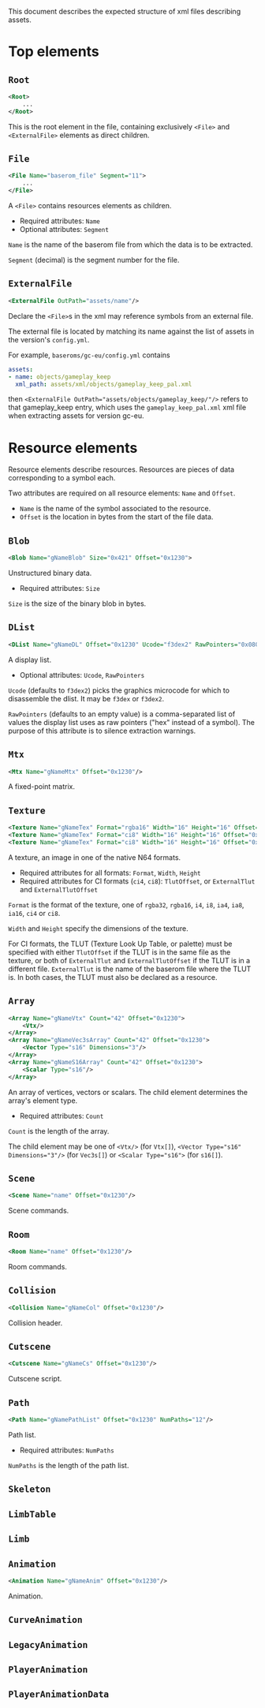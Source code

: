 This document describes the expected structure of xml files describing assets.

# Top elements

## `Root`

```xml
<Root>
    ...
</Root>
```

This is the root element in the file, containing exclusively `<File>` and `<ExternalFile>` elements as direct children.

## `File`

```xml
<File Name="baserom_file" Segment="11">
    ...
</File>
```

A `<File>` contains resources elements as children.

- Required attributes: `Name`
- Optional attributes: `Segment`

`Name` is the name of the baserom file from which the data is to be extracted.

`Segment` (decimal) is the segment number for the file.

## `ExternalFile`

```xml
<ExternalFile OutPath="assets/name"/>
```

Declare the `<File>`s in the xml may reference symbols from an external file.

The external file is located by matching its name against the list of assets in the version's `config.yml`.

For example, `baseroms/gc-eu/config.yml` contains

```yml
assets:
- name: objects/gameplay_keep
  xml_path: assets/xml/objects/gameplay_keep_pal.xml
```

then `<ExternalFile OutPath="assets/objects/gameplay_keep/"/>` refers to that gameplay_keep entry, which uses the `gameplay_keep_pal.xml` xml file when extracting assets for version gc-eu.


# Resource elements

Resource elements describe resources. Resources are pieces of data corresponding to a symbol each.

Two attributes are required on all resource elements: `Name` and `Offset`.

- `Name` is the name of the symbol associated to the resource.
- `Offset` is the location in bytes from the start of the file data.

## `Blob`

```xml
<Blob Name="gNameBlob" Size="0x421" Offset="0x1230">
```

Unstructured binary data.

- Required attributes: `Size`

`Size` is the size of the binary blob in bytes.

## `DList`

```xml
<DList Name="gNameDL" Offset="0x1230" Ucode="f3dex2" RawPointers="0x08000000,0x09000000"/>
```

A display list.

- Optional attributes: `Ucode`, `RawPointers`

`Ucode` (defaults to `f3dex2`) picks the graphics microcode for which to disassemble the dlist. It may be `f3dex` or `f3dex2`.

`RawPointers` (defaults to an empty value) is a comma-separated list of values the display list uses as raw pointers ("hex" instead of a symbol). The purpose of this attribute is to silence extraction warnings.

## `Mtx`

```xml
<Mtx Name="gNameMtx" Offset="0x1230"/>
```

A fixed-point matrix.

## `Texture`

```xml
<Texture Name="gNameTex" Format="rgba16" Width="16" Height="16" Offset="0x1230"/>
<Texture Name="gNameTex" Format="ci8" Width="16" Height="16" Offset="0x1230" TlutOffset="0x2340"/>
<Texture Name="gNameTex" Format="ci8" Width="16" Height="16" Offset="0x1230" ExternalTlut="baserom_file" ExternalTlutOffset="0x2340"/>
```

A texture, an image in one of the native N64 formats.

- Required attributes for all formats: `Format`, `Width`, `Height`
- Required attributes for CI formats (`ci4`, `ci8`): `TlutOffset`, or `ExternalTlut` and `ExternalTlutOffset`

`Format` is the format of the texture, one of `rgba32`, `rgba16`, `i4`, `i8`, `ia4`, `ia8`, `ia16`, `ci4` or `ci8`.

`Width` and `Height` specify the dimensions of the texture.

For CI formats, the TLUT (Texture Look Up Table, or palette) must be specified with either `TlutOffset` if the TLUT is in the same file as the texture, or both of `ExternalTlut` and `ExternalTlutOffset` if the TLUT is in a different file. `ExternalTlut` is the name of the baserom file where the TLUT is. In both cases, the TLUT must also be declared as a resource.

## `Array`

```xml
<Array Name="gNameVtx" Count="42" Offset="0x1230">
    <Vtx/>
</Array>
<Array Name="gNameVec3sArray" Count="42" Offset="0x1230">
    <Vector Type="s16" Dimensions="3"/>
</Array>
<Array Name="gNameS16Array" Count="42" Offset="0x1230">
    <Scalar Type="s16"/>
</Array>
```

An array of vertices, vectors or scalars. The child element determines the array's element type.

- Required attributes: `Count`

`Count` is the length of the array.

The child element may be one of `<Vtx/>` (for `Vtx[]`), `<Vector Type="s16" Dimensions="3"/>` (for `Vec3s[]`) or `<Scalar Type="s16">` (for `s16[]`).

## `Scene`

```xml
<Scene Name="name" Offset="0x1230"/>
```

Scene commands.

## `Room`

```xml
<Room Name="name" Offset="0x1230"/>
```

Room commands.

## `Collision`

```xml
<Collision Name="gNameCol" Offset="0x1230"/>
```

Collision header.

## `Cutscene`

```xml
<Cutscene Name="gNameCs" Offset="0x1230"/>
```

Cutscene script.

## `Path`

```xml
<Path Name="gNamePathList" Offset="0x1230" NumPaths="12"/>
```

Path list.

- Required attributes: `NumPaths`

`NumPaths` is the length of the path list.

## `Skeleton`
## `LimbTable`
## `Limb`
## `Animation`

```xml
<Animation Name="gNameAnim" Offset="0x1230"/>
```

Animation.

## `CurveAnimation`
## `LegacyAnimation`
## `PlayerAnimation`
## `PlayerAnimationData`
